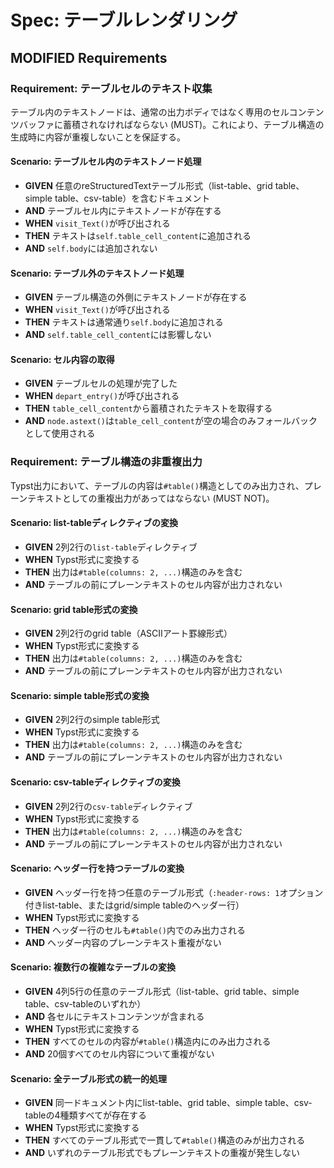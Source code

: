# Spec: テーブルレンダリング

## MODIFIED Requirements

### Requirement: テーブルセルのテキスト収集

テーブル内のテキストノードは、通常の出力ボディではなく専用のセルコンテンツバッファに蓄積されなければならない (MUST)。これにより、テーブル構造の生成時に内容が重複しないことを保証する。

#### Scenario: テーブルセル内のテキストノード処理

- **GIVEN** 任意のreStructuredTextテーブル形式（list-table、grid table、simple table、csv-table）を含むドキュメント
- **AND** テーブルセル内にテキストノードが存在する
- **WHEN** `visit_Text()`が呼び出される
- **THEN** テキストは`self.table_cell_content`に追加される
- **AND** `self.body`には追加されない

#### Scenario: テーブル外のテキストノード処理

- **GIVEN** テーブル構造の外側にテキストノードが存在する
- **WHEN** `visit_Text()`が呼び出される
- **THEN** テキストは通常通り`self.body`に追加される
- **AND** `self.table_cell_content`には影響しない

#### Scenario: セル内容の取得

- **GIVEN** テーブルセルの処理が完了した
- **WHEN** `depart_entry()`が呼び出される
- **THEN** `table_cell_content`から蓄積されたテキストを取得する
- **AND** `node.astext()`は`table_cell_content`が空の場合のみフォールバックとして使用される

### Requirement: テーブル構造の非重複出力

Typst出力において、テーブルの内容は`#table()`構造としてのみ出力され、プレーンテキストとしての重複出力があってはならない (MUST NOT)。

#### Scenario: list-tableディレクティブの変換

- **GIVEN** 2列2行の`list-table`ディレクティブ
- **WHEN** Typst形式に変換する
- **THEN** 出力は`#table(columns: 2, ...)`構造のみを含む
- **AND** テーブルの前にプレーンテキストのセル内容が出力されない

#### Scenario: grid table形式の変換

- **GIVEN** 2列2行のgrid table（ASCIIアート罫線形式）
- **WHEN** Typst形式に変換する
- **THEN** 出力は`#table(columns: 2, ...)`構造のみを含む
- **AND** テーブルの前にプレーンテキストのセル内容が出力されない

#### Scenario: simple table形式の変換

- **GIVEN** 2列2行のsimple table形式
- **WHEN** Typst形式に変換する
- **THEN** 出力は`#table(columns: 2, ...)`構造のみを含む
- **AND** テーブルの前にプレーンテキストのセル内容が出力されない

#### Scenario: csv-tableディレクティブの変換

- **GIVEN** 2列2行の`csv-table`ディレクティブ
- **WHEN** Typst形式に変換する
- **THEN** 出力は`#table(columns: 2, ...)`構造のみを含む
- **AND** テーブルの前にプレーンテキストのセル内容が出力されない

#### Scenario: ヘッダー行を持つテーブルの変換

- **GIVEN** ヘッダー行を持つ任意のテーブル形式（`:header-rows: 1`オプション付きlist-table、またはgrid/simple tableのヘッダー行）
- **WHEN** Typst形式に変換する
- **THEN** ヘッダー行のセルも`#table()`内でのみ出力される
- **AND** ヘッダー内容のプレーンテキスト重複がない

#### Scenario: 複数行の複雑なテーブルの変換

- **GIVEN** 4列5行の任意のテーブル形式（list-table、grid table、simple table、csv-tableのいずれか）
- **AND** 各セルにテキストコンテンツが含まれる
- **WHEN** Typst形式に変換する
- **THEN** すべてのセルの内容が`#table()`構造内にのみ出力される
- **AND** 20個すべてのセル内容について重複がない

#### Scenario: 全テーブル形式の統一的処理

- **GIVEN** 同一ドキュメント内にlist-table、grid table、simple table、csv-tableの4種類すべてが存在する
- **WHEN** Typst形式に変換する
- **THEN** すべてのテーブル形式で一貫して`#table()`構造のみが出力される
- **AND** いずれのテーブル形式でもプレーンテキストの重複が発生しない
